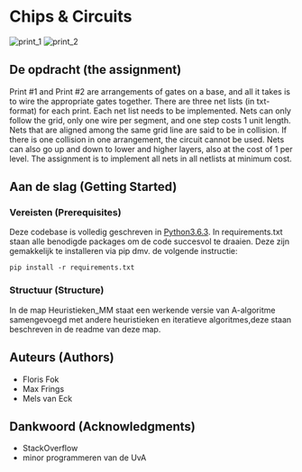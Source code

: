 # Chips & Circuits

![print_1](http://heuristieken.nl/wiki/images/7/77/Print1.gif)
![print_2](http://heuristieken.nl/wiki/images/1/1d/Print2.gif)


## De opdracht (the assignment)
Print #1 and Print #2 are arrangements of gates on a base, and all it takes is to wire the appropriate gates together. There are three net lists (in txt-format) for each print. Each net list needs to be implemented. Nets can only follow the grid, only one wire per segment, and one step costs 1 unit length. Nets that are aligned among the same grid line are said to be in collision. If there is one collision in one arrangement, the circuit cannot be used. Nets can also go up and down to lower and higher layers, also at the cost of 1 per level. The assignment is to implement all nets in all netlists at minimum cost.

## Aan de slag (Getting Started)
<!-- 
### Chipsolver
*  ```"pip install -r requirements2.txt"```
* Open the folder chipSolver
* Edit options file to desired settings and set "new"(use new generations) and "plot"(plot the wire config) in the main script
* Run main.py as followed: "python main.py [netlist number (int)] [options nummer (int)] [Repetions of entire experiment (int)] [Name method (str)]"
EXAMPLE: ```"python main.py 1 22 5 hill"```
* Wait until done...
* In the generated figs folder there are now images of your progress
* If there were more than 1 repetion, the best is plotted and the average progress is documentated -->

### Vereisten (Prerequisites)

Deze codebase is volledig geschreven in [Python3.6.3](https://www.python.org/downloads/). In requirements.txt staan alle benodigde packages om de code succesvol te draaien. Deze zijn gemakkelijk te installeren via pip dmv. de volgende instructie:

```
pip install -r requirements.txt
```

### Structuur (Structure)

In de map Heuristieken_MM staat een werkende versie van A-algoritme samengevoegd met andere heuristieken en iteratieve algoritmes,deze staan beschreven in de readme van deze map.


## Auteurs (Authors)

* Floris Fok
* Max Frings
* Mels van Eck

## Dankwoord (Acknowledgments)

* StackOverflow
* minor programmeren van de UvA
